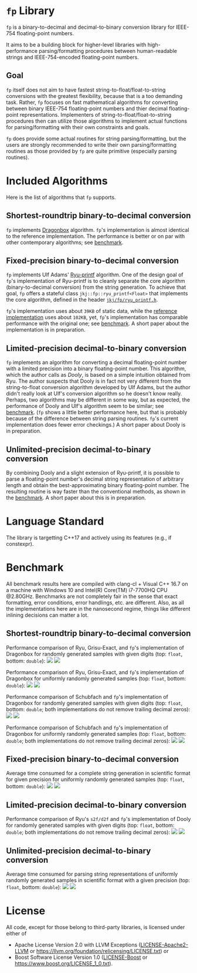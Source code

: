 # `fp` Library
`fp` is a binary-to-decimal and decimal-to-binary conversion library for IEEE-754 floating-point numbers.

It aims to be a building block for higher-level libraries with high-performance parsing/formatting procedures between human-readable strings and IEEE-754-encoded floating-point numbers.

## Goal
`fp` itself does not aim to have fastest string-to-float/float-to-string conversions with the greatest flexibility, because that is a too demanding task. Rather, `fp` focuses on fast mathematical algorithms for converting between binary IEEE-754 floating-point numbers and thier decimal floating-point representations. Implementers of string-to-float/float-to-string procedures then can utilize those algorithms to implement actual functions for parsing/formatting with their own constraints and goals.

`fp` does provide some actual routines for string parsing/formatting, but the users are strongly recommended to write their own parsing/formatting routines as those provided by `fp` are quite primitive (especially parsing routines).

# Included Algorithms
Here is the list of algorithms that `fp` supports.

## Shortest-roundtrip binary-to-decimal conversion
`fp` implements [Dragonbox](https://github.com/jk-jeon/dragonbox) algorithm. `fp`'s implementation is almost identical to the reference implementation. The performance is better or on par with other contemporary algorithms; see [benchmark](https://github.com/jk-jeon/fp#shortest-roundtrip-binary-to-decimal-conversion-1).

## Fixed-precision binary-to-decimal conversion
`fp` implements Ulf Adams' [Ryu-printf](https://dl.acm.org/doi/pdf/10.1145/3360595) algorithm. One of the design goal of `fp`'s implementation of Ryu-printf is to cleanly separate the core algorithm (binary-to-decimal conversion) from the string generation. To achieve that goal, `fp` offers a stateful class `jkj::fp::ryu_printf<Float>` that implements the core algorithm, defined in the header [`jkj/fp/ryu_printf.h`](include/jkj/fp/ryu_printf.h).

`fp`'s implementation uses about `39KB` of static data, while the [reference implementation](https://github.com/ulfjack/ryu) uses about `102KB`, yet, `fp`'s implementation has  comparable performance with the original one; see [benchmark](https://github.com/jk-jeon/fp#fixed-precision-binary-to-decimal-conversion-1). A short paper about the implementation is in preparation.

## Limited-precision decimal-to-binary conversion
`fp` implements an algorithm for converting a decimal floating-point number with a limited precision into a binary floating-point number. This algorithm, which the author calls as *Dooly*, is based on a simple intuition obtained from Ryu. The author suspects that Dooly is in fact not very different from the string-to-float conversion algorithm developed by Ulf Adams, but the author didn't really look at Ulf's conversion algorithm so he doesn't know really. Perhaps, two algorithms may be different in some way, but as expected, the performance of Dooly and Ulf's algorithm seem to be similar; see [benchmark](https://github.com/jk-jeon/fp#limited-precision-decimal-to-binary-conversion-1). (`fp` shows a little better performance here, but that is probably because of the difference between string parsing routines. `fp`'s current implementation does fewer error checkings.) A short paper about Dooly is in preparation.

## Unlimited-precision decimal-to-binary conversion
By combining Dooly and a slight extension of Ryu-printf, it is possible to parse a floating-point number's decimal string representation of arbitrary length and obtain the best-approximating binary floating-point number. The resulting routine is way faster than the conventional methods, as shown in the [benchmark](https://github.com/jk-jeon/fp#unlimited-precision-decimal-to-binary-conversion-1). A short paper about this is in preparation.

# Language Standard
The library is targetting C++17 and actively using its features (e.g., if constexpr).

# Benchmark
All benchmark results here are compiled with clang-cl + Visual C++ 16.7 on a machine with Windows 10 and Intel(R) Core(TM) i7-7700HQ CPU @2.80GHz. Benchmarks are not completely fair in the sense that exact formatting, error conditions, error handlings, etc. are different. Also, as all the implementations here are in the nanosecond regime, things like different inlining decisions can matter a lot.

## Shortest-roundtrip binary-to-decimal conversion
Performance comparison of Ryu, Grisu-Exact, and `fp`'s implementation of Dragonbox for randomly generated samples with given digits (top: `float`, bottom: `double`):
![](subproject/benchmark/results/to_chars_shortest_roundtrip_digits_benchmark_binary32_clang.png)
![](subproject/benchmark/results/to_chars_shortest_roundtrip_digits_benchmark_binary64_clang.png)

Performance comparison of Ryu, Grisu-Exact, and `fp`'s implementation of Dragonbox for uniformly randomly generated samples (top: `float`, bottom: `double`):
![](subproject/benchmark/results/to_chars_shortest_roundtrip_uniform_benchmark_binary32_clang.png)
![](subproject/benchmark/results/to_chars_shortest_roundtrip_uniform_benchmark_binary64_clang.png)

Performance comparison of Schubfach and `fp`'s implementation of Dragonbox for randomly generated samples with given digits (top: `float`, bottom: `double`; both implementations do not remove trailing decimal zeros):
![](subproject/benchmark/results/to_chars_shortest_roundtrip_digits_benchmark_ntzr_binary32_clang.png)
![](subproject/benchmark/results/to_chars_shortest_roundtrip_digits_benchmark_ntzr_binary64_clang.png)

Performance comparison of Schubfach and `fp`'s implementation of Dragonbox for uniformly randomly generated samples (top: `float`, bottom: `double`; both implementations do not remove trailing decimal zeros):
![](subproject/benchmark/results/to_chars_shortest_roundtrip_uniform_benchmark_ntzr_binary32_clang.png)
![](subproject/benchmark/results/to_chars_shortest_roundtrip_uniform_benchmark_ntzr_binary64_clang.png)


## Fixed-precision binary-to-decimal conversion
Average time consumed for a complete string generation in scientific format for given precision for uniformly randomly generated samples (top: `float`, bottom: `double`):
![](subproject/benchmark/results/to_chars_fixed_precision_benchmark_binary32_clang.png)
![](subproject/benchmark/results/to_chars_fixed_precision_benchmark_binary64_clang.png)


## Limited-precision decimal-to-binary conversion
Performance comparison of Ryu's `s2f/d2f` and `fp`'s implementation of Dooly for randomly generated samples with given digits (top: `float`, bottom: `double`; both implementations do not remove trailing decimal zeros):
![](subproject/benchmark/results/from_chars_limited_precision_benchmark_binary32_clang.png)
![](subproject/benchmark/results/from_chars_limited_precision_benchmark_binary64_clang.png)

## Unlimited-precision decimal-to-binary conversion
Average time consumed for parsing string representations of uniformly randomly generated samples in scientific format with a given precision (top: `float`, bottom: `double`):
![](subproject/benchmark/results/from_chars_unlimited_precision_benchmark_binary32_clang.png)
![](subproject/benchmark/results/from_chars_unlimited_precision_benchmark_binary64_clang.png)


# License
All code, except for those belong to third-party libraries, is licensed under either of

 * Apache License Version 2.0 with LLVM Exceptions ([LICENSE-Apache2-LLVM](LICENSE-Apache2-LLVM) or https://llvm.org/foundation/relicensing/LICENSE.txt) or
 * Boost Software License Version 1.0 ([LICENSE-Boost](LICENSE-Boost) or https://www.boost.org/LICENSE_1_0.txt).
